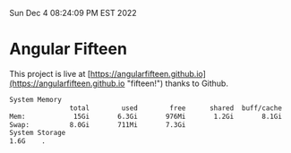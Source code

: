 Sun Dec  4 08:24:09 PM EST 2022

# Angular Fifteen


This project is live at [https://angularfifteen.github.io](https://angularfifteen.github.io "fifteen!") thanks to Github.

```bash
System Memory
               total        used        free      shared  buff/cache   available
Mem:            15Gi       6.3Gi       976Mi       1.2Gi       8.1Gi       7.5Gi
Swap:          8.0Gi       711Mi       7.3Gi
System Storage
1.6G	.
```
